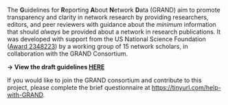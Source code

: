 
The **G**uidelines for **R**eporting **A**bout **N**etwork **D**ata (GRAND) aim to promote transparency and clarity in network research by providing researchers, editors, and peer reviewers with guidance about the *minimum* information that should *always* be provided about a network in research publications. It was developed with support from the US National Science Foundation ([Award 2348223](https://www.nsf.gov/awardsearch/showAward?AWD_ID=2348223)) by a working group of 15 network scholars, in collaboration with the GRAND Consortium.

**$\rightarrow$ View the draft guidelines [HERE](https://raw.githubusercontent.com/zpneal/grand-site/main/contents/grand_draft.pdf)**

If you would like to join the GRAND consortium and contribute to this project, please complete the brief questionnaire at https://tinyurl.com/help-with-GRAND.
